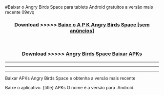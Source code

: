 #Baixar o Angry Birds Space   para tablets Android gratuitos a versão mais recente 09evq


<div align="center">
<h3>Download >>>>> <a href="https://pt-web.web.app/?pt= Angry Birds Space ">Baixe o A P K Angry Birds Space  [sem anúncios]</a></h3><br>

<h3>Download >>>>> <a href="https://pt-web.web.app/?pt= Angry Birds Space ">Angry Birds Space  Baixar APKs</a></h3>
</div>

----------------------------------------------------------

----------------------------------------------------------

----------------------------------------------------------

Baixar APKs Angry Birds Space  e obtenha a versão mais recente

Baixe o aplicativo. {title} APKs O nome é a versão para .Android.


